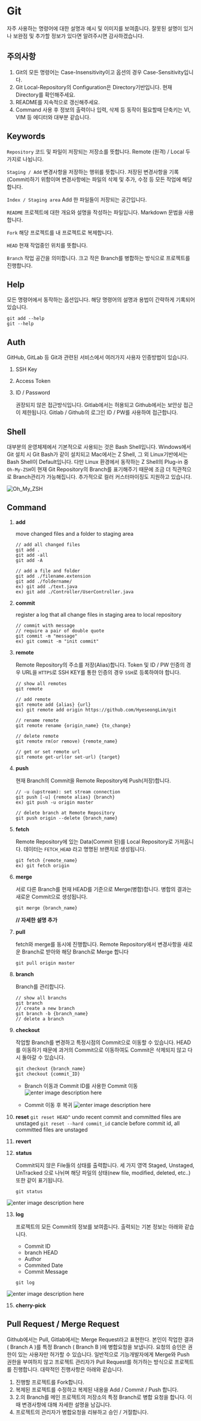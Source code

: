 # Git
자주 사용하는 명령어에 대한 설명과 예시 및 이미지를 보여줍니다.
잘못된 설명이 있거나 보완점 및 추가할 정보가 있다면 알려주시면 감사하겠습니다.

## 주의사항
1. Git의 모든 명령어는 Case-Insensitivity이고 옵션의 경우 Case-Sensitivity입니다.
2. Git Local-Repository의 Configuration은 Directory기반입니다. 현재 Directory를 확인해주세요.
3. README를 지속적으로 갱신해주세요.
4. Command 사용 후 정보의 출력이나 입력, 삭제 등 동작이 필요할때 단축키는 VI, VIM 등 에디터와 대부분 같습니다.

## Keywords
`Repository`
코드 및 파일이 저장되는 저장소를 뜻합니다. Remote (원격) / Local  두 가지로 나뉩니다.

`Staging / Add`
변경사항을 저장하는 행위를 뜻합니다. 저장된 변경사항을 기록(Commit)하기 위함이며 변경사항에는 파일의 삭제 및 추가, 수정 등 모든 작업에 해당합니다.

`Index / Staging area`
Add 한 파일들이 저장되는 공간입니다. 

`README`
프로젝트에 대한 개요와 설명을 작성하는 파일입니다. Markdown 문법을 사용합니다.

`Fork`
해당 프로젝트를 내 프로젝트로 복제합니다.

`HEAD`
현재 작업중인 위치를 뜻합니다.

`Branch`
작업 공간을 의미합니다. 크고 작은 Branch를 병합하는 방식으로 프로젝트를 진행합니다.

## Help
모든 명령어에서 동작하는 옵션입니다.
해당 명령어의 설명과 용법이 간략하게 기록되어있습니다.
```
git add --help 
git --help
```

## Auth
GitHub, GitLab 등 Git과 관련된 서비스에서 여러가지 사용자 인증방법이 있습니다.

1. SSH Key
2. Access Token
3. ID / Password
	
	권장되지 않은 접근방식입니다.
	Gitlab에서는 허용되고 Github에서는 보안상 접근이 제한됩니다.
	Gitlab / Github의 로그인 ID / PW를 사용하여 접근합니다.

## Shell

대부분의 운영체제에서 기본적으로 사용되는 것은 Bash Shell입니다. 
Windows에서 Git 설치 시 Git Bash가 같이 설치되고 Mac에서는 Z Shell, 그 외 Linux기반에서는 Bash Shell이 Default입니다.
다만 Linux 환경에서 동작하는 Z Shell의 Plug-in 중 `Oh-My-ZSH`이 현재 Git Repository의 Branch를 표기해주기 때문에 조금 더 직관적으로 Branch관리가 가능해집니다. 추가적으로 컬러 커스터마이징도 지원하고 있습니다.

![Oh_My_ZSH](https://github.com/HyeseongLim/images/blob/master/ohmyzsh_image.png?raw=true)

## Command

1. **add**

	move changed files and a folder to staging area
	```
	// add all changed files
	git add .
	git add -all
	git add -A
	
	// add a file and folder
	git add ./filename.extension
	git add ./foldername/
	ex) git add ./text.java
	ex) git add ./Controller/UserController.java
	```
	
2. **commit**

	register a log that all change files in staging area to local repository
	```	
	// commit with message
	// require a pair of double quote
	git commit -m "message"
	ex) git commit -m "init commit"
	```
	
3. **remote**

	Remote Repository의 주소를 저장(Alias)합니다.
	Token 및 ID / PW 인증의 경우 URL을 `HTTPS`로	SSH KEY를 통한 인증의 경우 `SSH`로 등록하여야 합니다.
	```
	// show all remotes
	git remote
	
	// add remote 
	git remote add {alias} {url} 
	ex) git remote add origin https://github.com/HyeseongLim/git
	
	// rename remote
	git remote rename {origin_name} {to_change}
	
	// delete remote
	git remote rm(or remove) {remote_name}
	
	// get or set remote url
	git remote get-url(or set-url) {target}
	```
	
4. **push**
	
	현재 Branch의 Commit을 Remote Repository에 Push(저장)합니다.
	```
	// -u (upstream): set stream connection 
	git push [-u] {remote alias} {branch}
	ex) git push -u origin master
	
	// delete branch at Remote Repository
	git push origin --delete {branch_name}
	```
	
5. **fetch**
	
	Remote Repository에 있는 Data(Commit 된)를 Local Repository로 가져옵니다.
	데이터는 `FETCH_HEAD` 라고 명명된 브랜치로 생성됩니다.
	```
	git fetch {remote_name}
	ex) git fetch origin
	```
	
6. **merge**

	서로 다른 Branch를 현재 HEAD를 기준으로 Merge(병합)합니다.
	병합의 결과는 새로운 Commit으로 생성됩니다.
	```
	git merge {branch_name}
	```
	**// 자세한 설명 추가**
	
7. **pull**
	
	fetch와 merge를 동시에 진행합니다.
	Remote Repository에서 변경사항을 새로운 Branch로 받아와 해당 Branch로 Merge 합니다
	```
	git pull origin master
	```
	
8. **branch**

	Branch를 관리합니다.
	```
	// show all branchs
	git branch
	// create a new branch
	git branch -b {branch_name}
	// delete a branch  
	```
	
9. **checkout**
	
	작업할 Branch를 변경하고 특정시점의 Commit으로 이동할 수 있습니다.
	HEAD를 이동하기 때문에 과거의 Commit으로 이동하여도 Commit은 삭제되지 않고 다시 돌아갈 수 있습니다.
	```
	git checkout {branch_name}
	git checkout {commit_ID}
	```
	- Branch 이동과 Commit ID를 사용한 Commit 이동 
![enter image description here](https://github.com/HyeseongLim/images/blob/master/git_checkout_1.png?raw=true)
	
	- Commit 이동 후 복귀 
![enter image description here](https://github.com/HyeseongLim/images/blob/master/git_checkout_4.png?raw=true)

10. **reset**
	`git reset HEAD^` 
	undo recent commit and committed files are unstaged
	`git reset --hard commit_id`
	cancle before commit id, all committed files are unstaged

11. **revert**

12. **status**

	Commit되지 않은 File들의 상태를 출력합니다.
	세 가지 영역 Staged, Unstaged, UnTracked 으로 나뉘며 해당 파일의 상태(new file, modified, deleted, etc..)또한 같이 표기됩니다.
	```
	git status
	```
![enter image description here](https://github.com/HyeseongLim/images/blob/master/git_status.png?raw=true)

13. **log**

	프로젝트의 모든 Commit의 정보를 보여줍니다. 출력되는 기본 정보는 아래와 같습니다.
	- Commit ID
	- branch HEAD
	- Author
	- Commited Date
	- Commit Message
	
	```
	git log
	```
	
![enter image description here](https://github.com/HyeseongLim/images/blob/master/git_log.png?raw=true)

15. **cherry-pick**
 
## Pull Request / Merge Request

Github에서는 Pull, Gitlab에서는 Merge Request라고 표현한다.
본인이 작업한 결과 ( Branch A )를 특정 Branch ( Branch B )에 병합요청을 보냅니다.
요청의 승인은 권한이 있는 사용자만 허가할 수 있습니다.
일반적으로 기능개발자에게 Merge와 Push 권한을 부여하지 않고 프로젝트 관리자가 Pull Request를 허가하는 방식으로 프로젝트를 진행합니다.
대략적인 진행사항은 아래와 같습니다.

1. 진행할 프로젝트를 Fork합니다.
2. 복제된 프로젝트를 수정하고 복제된 내용을 Add / Commit / Push 합니다.
3. 2.의 Branch를 메인 프로젝트의 저장소의 특정 Branch로 병합 요청을 합니다. 이 때 변경사항에 대해 자세한 설명을 남깁니다.
4. 프로젝트의 관리자가 병합요청을 리뷰하고 승인 / 거절합니다.
